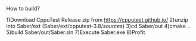 How to build?

1)Download CppuTest Release zip from https://cpputest.github.io/
2)unzip into Saber/ext (Saber/ext/cpputest-3.8/*sources*)
3)cd Saber/out
4)cmake ..
5)build Saber/out/Saber.sln
7)Execute Saber.exe
8)Profit